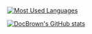 [![Most Used Languages](https://github-readme-stats.vercel.app/api/top-langs/?username=DocBrown101&theme=dark&layout=compact&langs_count=10&card_width=320)](https://github.com/anuraghazra/github-readme-stats) 

[![DocBrown's GitHub stats](https://github-readme-stats.vercel.app/api?username=DocBrown101&theme=dark&show_icons=true&hide_rank=true&card_width=320)](https://github.com/anuraghazra/github-readme-stats)
